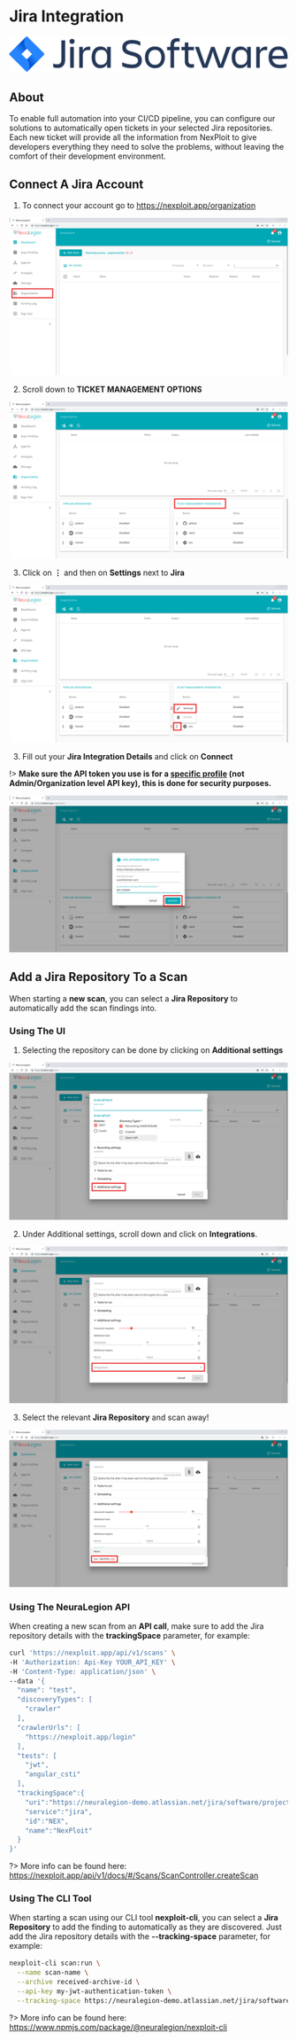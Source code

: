 # Jira Integration

![jira_logo](media/jira-software-blue.svg ':size=50%')

## About
To enable full automation into your CI/CD pipeline, you can configure our solutions to automatically open tickets in your selected Jira repositories. Each new ticket will provide all the information from NexPloit to give developers everything they need to solve the problems, without leaving the comfort of their development environment.

## Connect A Jira Account
1. To connect your account go to https://nexploit.app/organization

![organization](../../media/organization-from-scans.png ':size=80%')


2. Scroll down to **TICKET MANAGEMENT OPTIONS**

![ticket_management_integration](../../media/ticket-management-integration.png ':size=80%')


3. Click on **⋮** and then on **Settings** next to **Jira**

![jira_settings](media/jira-settings.png ':size=80%')


3. Fill out your **Jira Integration Details** and click on **Connect**

!> **Make sure the API token you use is for a <u>specific profile</u> (not Admin/Organization level API key), this is done for security purposes.**

![jira_integration_details](media/jira-integration-details.png ':size=80%')


## Add a Jira Repository To a Scan
When starting a **new scan**, you can select a **Jira Repository** to automatically add the scan findings into.

### Using The UI
1.  Selecting the repository can be done by clicking on **Additional settings**

![new_scan_additional_settings](../../media/new-scan-additional-settings.png ':size=80%')


2. Under Additional settings, scroll down and click on **Integrations**.

![new_scan_integrations](../../media/new-scan-integrations.png ':size=80%')


3. Select the relevant **Jira Repository** and scan away!

![new_scan_jira_integration](media/new-scan-jira-integration.png ':size=80%')


### Using The NeuraLegion API
When creating a new scan from an **API call**, make sure to add the Jira repository details with the **trackingSpace**  parameter, for example:
```bash
curl 'https://nexploit.app/api/v1/scans' \
-H 'Authorization: Api-Key YOUR_API_KEY' \
-H 'Content-Type: application/json' \
--data '{
  "name": "test",
  "discoveryTypes": [
    "crawler"
  ],
  "crawlerUrls": [
    "https://nexploit.app/login"
  ],
  "tests": [
    "jwt",
    "angular_csti"
  ],
  "trackingSpace":{
    "uri":"https://neuralegion-demo.atlassian.net/jira/software/projects/NEX/boards/1",
    "service":"jira",
    "id":"NEX",
    "name":"NexPloit"
  }
}'
```
?> More info can be found here: https://nexploit.app/api/v1/docs/#/Scans/ScanController.createScan

### Using The CLI Tool
When starting a scan using our CLI tool **nexploit-cli**, you can select a **Jira Repository** to add the finding to automatically as they are discovered. Just add the Jira repository details with the **--tracking-space** parameter, for example:
```bash
nexploit-cli scan:run \
  --name scan-name \
  --archive received-archive-id \
  --api-key my-jwt-authentication-token \
  --tracking-space https://neuralegion-demo.atlassian.net/jira/software/projects/NEX/boards/1 
```

?> More info can be found here:  https://www.npmjs.com/package/@neuralegion/nexploit-cli
